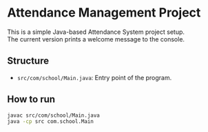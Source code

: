 # Attendance Management Project

This is a simple Java-based Attendance System project setup.  
The current version prints a welcome message to the console.

## Structure

- `src/com/school/Main.java`: Entry point of the program.

## How to run

```bash
javac src/com/school/Main.java
java -cp src com.school.Main